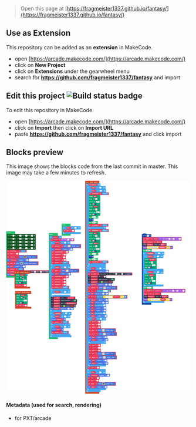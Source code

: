  


> Open this page at [https://fragmeister1337.github.io/fantasy/](https://fragmeister1337.github.io/fantasy/)

## Use as Extension

This repository can be added as an **extension** in MakeCode.

* open [https://arcade.makecode.com/](https://arcade.makecode.com/)
* click on **New Project**
* click on **Extensions** under the gearwheel menu
* search for **https://github.com/fragmeister1337/fantasy** and import

## Edit this project ![Build status badge](https://github.com/fragmeister1337/fantasy/workflows/MakeCode/badge.svg)

To edit this repository in MakeCode.

* open [https://arcade.makecode.com/](https://arcade.makecode.com/)
* click on **Import** then click on **Import URL**
* paste **https://github.com/fragmeister1337/fantasy** and click import

## Blocks preview

This image shows the blocks code from the last commit in master.
This image may take a few minutes to refresh.

![A rendered view of the blocks](https://github.com/fragmeister1337/fantasy/raw/master/.github/makecode/blocks.png)

#### Metadata (used for search, rendering)

* for PXT/arcade
<script src="https://makecode.com/gh-pages-embed.js"></script><script>makeCodeRender("{{ site.makecode.home_url }}", "{{ site.github.owner_name }}/{{ site.github.repository_name }}");</script>
